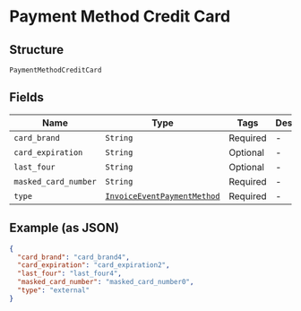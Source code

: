 
# Payment Method Credit Card

## Structure

`PaymentMethodCreditCard`

## Fields

| Name | Type | Tags | Description |
|  --- | --- | --- | --- |
| `card_brand` | `String` | Required | - |
| `card_expiration` | `String` | Optional | - |
| `last_four` | `String` | Optional | - |
| `masked_card_number` | `String` | Required | - |
| `type` | [`InvoiceEventPaymentMethod`](../../doc/models/invoice-event-payment-method.md) | Required | - |

## Example (as JSON)

```json
{
  "card_brand": "card_brand4",
  "card_expiration": "card_expiration2",
  "last_four": "last_four4",
  "masked_card_number": "masked_card_number0",
  "type": "external"
}
```

